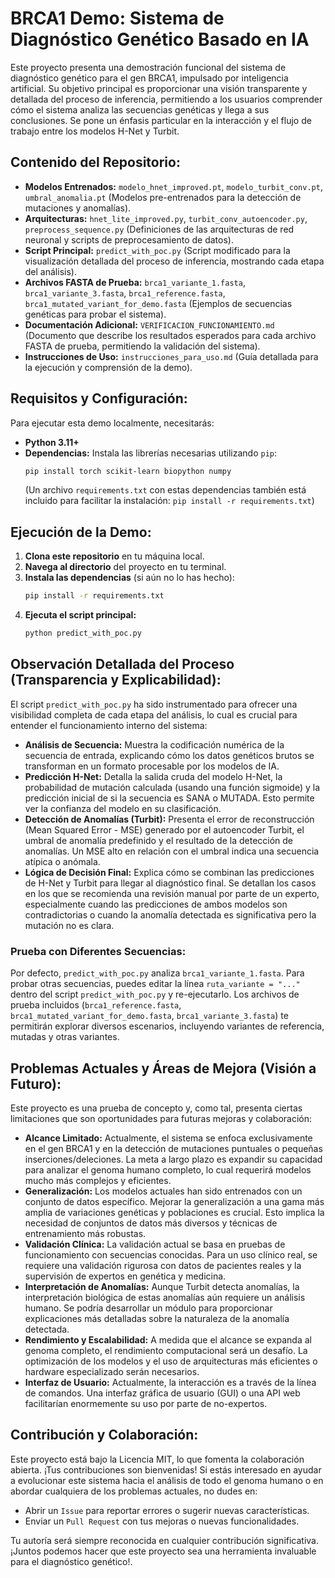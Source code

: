 # BRCA1 Demo: Sistema de Diagnóstico Genético Basado en IA

Este proyecto presenta una demostración funcional del sistema de diagnóstico genético para el gen BRCA1, impulsado por inteligencia artificial. Su objetivo principal es proporcionar una visión transparente y detallada del proceso de inferencia, permitiendo a los usuarios comprender cómo el sistema analiza las secuencias genéticas y llega a sus conclusiones. Se pone un énfasis particular en la interacción y el flujo de trabajo entre los modelos H-Net y Turbit.

## Contenido del Repositorio:

-   **Modelos Entrenados:** `modelo_hnet_improved.pt`, `modelo_turbit_conv.pt`, `umbral_anomalia.pt` (Modelos pre-entrenados para la detección de mutaciones y anomalías).
-   **Arquitecturas:** `hnet_lite_improved.py`, `turbit_conv_autoencoder.py`, `preprocess_sequence.py` (Definiciones de las arquitecturas de red neuronal y scripts de preprocesamiento de datos).
-   **Script Principal:** `predict_with_poc.py` (Script modificado para la visualización detallada del proceso de inferencia, mostrando cada etapa del análisis).
-   **Archivos FASTA de Prueba:** `brca1_variante_1.fasta`, `brca1_variante_3.fasta`, `brca1_reference.fasta`, `brca1_mutated_variant_for_demo.fasta` (Ejemplos de secuencias genéticas para probar el sistema).
-   **Documentación Adicional:** `VERIFICACION_FUNCIONAMIENTO.md` (Documento que describe los resultados esperados para cada archivo FASTA de prueba, permitiendo la validación del sistema).
-   **Instrucciones de Uso:** `instrucciones_para_uso.md` (Guía detallada para la ejecución y comprensión de la demo).

## Requisitos y Configuración:

Para ejecutar esta demo localmente, necesitarás:

-   **Python 3.11+**
-   **Dependencias:** Instala las librerías necesarias utilizando `pip`:
    ```bash
    pip install torch scikit-learn biopython numpy
    ```
    (Un archivo `requirements.txt` con estas dependencias también está incluido para facilitar la instalación: `pip install -r requirements.txt`)

## Ejecución de la Demo:

1.  **Clona este repositorio** en tu máquina local.
2.  **Navega al directorio** del proyecto en tu terminal.
3.  **Instala las dependencias** (si aún no lo has hecho):
    ```bash
    pip install -r requirements.txt
    ```
4.  **Ejecuta el script principal:**
    ```bash
    python predict_with_poc.py
    ```

## Observación Detallada del Proceso (Transparencia y Explicabilidad):

El script `predict_with_poc.py` ha sido instrumentado para ofrecer una visibilidad completa de cada etapa del análisis, lo cual es crucial para entender el funcionamiento interno del sistema:

-   **Análisis de Secuencia:** Muestra la codificación numérica de la secuencia de entrada, explicando cómo los datos genéticos brutos se transforman en un formato procesable por los modelos de IA.
-   **Predicción H-Net:** Detalla la salida cruda del modelo H-Net, la probabilidad de mutación calculada (usando una función sigmoide) y la predicción inicial de si la secuencia es SANA o MUTADA. Esto permite ver la confianza del modelo en su clasificación.
-   **Detección de Anomalías (Turbit):** Presenta el error de reconstrucción (Mean Squared Error - MSE) generado por el autoencoder Turbit, el umbral de anomalía predefinido y el resultado de la detección de anomalías. Un MSE alto en relación con el umbral indica una secuencia atípica o anómala.
-   **Lógica de Decisión Final:** Explica cómo se combinan las predicciones de H-Net y Turbit para llegar al diagnóstico final. Se detallan los casos en los que se recomienda una revisión manual por parte de un experto, especialmente cuando las predicciones de ambos modelos son contradictorias o cuando la anomalía detectada es significativa pero la mutación no es clara.

### Prueba con Diferentes Secuencias:

Por defecto, `predict_with_poc.py` analiza `brca1_variante_1.fasta`. Para probar otras secuencias, puedes editar la línea `ruta_variante = "..."` dentro del script `predict_with_poc.py` y re-ejecutarlo. Los archivos de prueba incluidos (`brca1_reference.fasta`, `brca1_mutated_variant_for_demo.fasta`, `brca1_variante_3.fasta`) te permitirán explorar diversos escenarios, incluyendo variantes de referencia, mutadas y otras variantes.

## Problemas Actuales y Áreas de Mejora (Visión a Futuro):

Este proyecto es una prueba de concepto y, como tal, presenta ciertas limitaciones que son oportunidades para futuras mejoras y colaboración:

-   **Alcance Limitado:** Actualmente, el sistema se enfoca exclusivamente en el gen BRCA1 y en la detección de mutaciones puntuales o pequeñas inserciones/deleciones. La meta a largo plazo es expandir su capacidad para analizar el genoma humano completo, lo cual requerirá modelos mucho más complejos y eficientes.
-   **Generalización:** Los modelos actuales han sido entrenados con un conjunto de datos específico. Mejorar la generalización a una gama más amplia de variaciones genéticas y poblaciones es crucial. Esto implica la necesidad de conjuntos de datos más diversos y técnicas de entrenamiento más robustas.
-   **Validación Clínica:** La validación actual se basa en pruebas de funcionamiento con secuencias conocidas. Para un uso clínico real, se requiere una validación rigurosa con datos de pacientes reales y la supervisión de expertos en genética y medicina.
-   **Interpretación de Anomalías:** Aunque Turbit detecta anomalías, la interpretación biológica de estas anomalías aún requiere un análisis humano. Se podría desarrollar un módulo para proporcionar explicaciones más detalladas sobre la naturaleza de la anomalía detectada.
-   **Rendimiento y Escalabilidad:** A medida que el alcance se expanda al genoma completo, el rendimiento computacional será un desafío. La optimización de los modelos y el uso de arquitecturas más eficientes o hardware especializado serán necesarios.
-   **Interfaz de Usuario:** Actualmente, la interacción es a través de la línea de comandos. Una interfaz gráfica de usuario (GUI) o una API web facilitarían enormemente su uso por parte de no-expertos.

## Contribución y Colaboración:

Este proyecto está bajo la Licencia MIT, lo que fomenta la colaboración abierta. ¡Tus contribuciones son bienvenidas! Si estás interesado en ayudar a evolucionar este sistema hacia el análisis de todo el genoma humano o en abordar cualquiera de los problemas actuales, no dudes en:

-   Abrir un `Issue` para reportar errores o sugerir nuevas características.
-   Enviar un `Pull Request` con tus mejoras o nuevas funcionalidades.

Tu autoría será siempre reconocida en cualquier contribución significativa. ¡Juntos podemos hacer que este proyecto sea una herramienta invaluable para el diagnóstico genético!.
